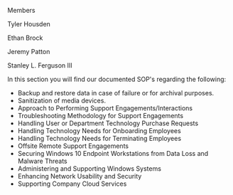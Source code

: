 Members

Tyler Housden

Ethan Brock

Jeremy Patton

Stanley L. Ferguson III



In this section you will find our documented SOP's regarding the following:

+ Backup and restore data in case of failure or for archival purposes.
+ Sanitization of media devices.
+ Approach to Performing Support Engagements/Interactions
+ Troubleshooting Methodology for Support Engagements
+ Handling User or Department Technology Purchase Requests
+ Handling Technology Needs for Onboarding Employees
+ Handling Technology Needs for Terminating Employees
+ Offsite Remote Support Engagements
+ Securing Windows 10 Endpoint Workstations from Data Loss and Malware Threats
+ Administering and Supporting Windows Systems
+ Enhancing Network Usability and Security
+ Supporting Company Cloud Services
